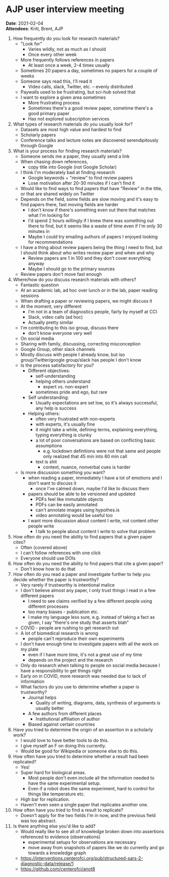 # AJP user interview meeting

**Date**: 2021-02-04  
**Attendees**: Kriti, Brent, AJP

1. How frequently do you look for research materials?
    - "Look for"
        - Varies wildly, not as much as I should
        - Once every other week
    - More frequently follows references in papers
        - At least once a week, 2-4 times usually
    - Sometimes 20 papers a day, sometimes no papers for a couple of weeks
    - Someone says read this, I'll read it
        - Video calls, slack, Twitter, etc. – evenly distributed
    - Paywalls used to be frustrating, but sci-hub solved that
    - I want to explore a given area sometimes
        - More frustrating process
        - Sometimes there's a good review paper, sometime there's a good primary paper
        - Has not explored subscription services
1. What types of research materials do you usually look for?
    - Datasets are most high value and hardest to find
	- Scholarly papers
	- Conference talks and lecture notes are discovered serendipitously through Google
1. What is your process for finding research materials?
    - Someone sends me a paper, they usually send a link
    - When chasing down references,
        - copy title into Google (not Google Scholar)
    - I think I'm moderately bad at finding research
        - Google keywords + "review" to find review papers
        - Lose motivation after 20-30 minutes if I can't find it
    - Would like to find ways to find papers that have "Review" in the title, or that are shared widely on Twitter
    - Depends on the field, some fields are slow moving and it's easy to find papers there, fast moving fields are harder
        - I don't know if there's something even out there that matches what I'm looking for
        - I'd spend 2 hours willingly if I knew there was something out there to find, but it seems like a waste of time even if I'm only 30 minutes in
        - Maybe I could try emailing authors of papers I enjoyed looking for recommendations
    - I have a thing about review papers being the thing I need to find, but I should think about who writes review paper and when and why
        - Review papers are 1 in 100 and they don't cover everything anyway
        - Maybe I should go to the primary sources
    - Review papers don't move fast enough
1. Where/how do you discuss research materials with others?
    - Fantastic question
    - At an academic lab, ad hoc over lunch or in the lab, paper reading sessions
    - When drafting a paper or reviewing papers, we might discuss it
    - At the moment, very different
        - I'm not in a team of diagnostics people, fairly by myself at CCI
        - Slack, video calls (ad hoc)
        - Actually pretty similar
    - I'm contributing to this iso group, discuss there
        - don't know everyone very well
    - On social media
    - Sharing with family, discussing, correcting misconception
    - Google Group, other slack channels
    - Mostly discuss with people I already know, but iso group/Twitter/google group/slack has people I don't know
    - Is the process satisfactory for you?
        - Different objectives:
            - self-understanding
            - helping others understand
                - expert vs. non-expert
            - sometimes pride and ego, but rare
        - Self understanding:
            - Usually expectations are set low, so it's always successful, any help is success
        - Helping others:
            - often very frustrated with non-experts
            - with experts, it's usually fine
            - it might take a while, defining terms, explaining everything, typing everything is clunky
            - a lot of poor conversations are based on conflicting basic assumptions
                - e.g. lockdown definitions were not that same and people only realized that 45 min into 60 min call
            - text is shit
                - context, nuance, nonverbal cues is harder
    - Is more discussion something you want?
        - when reading a paper, immediately I have a lot of emotions and I don't want to discuss it
            - once I've calmed down, maybe I'd like to discuss them
        - papers should be able to be versioned and updated
            - PDFs feel like immutable objects
            - PDFs can be easily annotated
            - can't annotate images using hypothes.is
            - video annotating would be useful too
        - I want more discussion about content I write, not content other people write
            - I talk to people about content I write to solve that problem
1. How often do you need the ability to find papers that a given paper cites?
    - Often (covered above)
    - I can't follow references with one click
	- Everyone should use DOIs
1. How often do you need the ability to find papers that cite a given paper?
    - Don't know how to do that
1. How often do you read a paper and investigate further to help you decide whether the paper is trustworthy?
    - Very rarely if trustworthy is intentional malice
    - I don't believe almost any paper, I only trust things I read in a few different papers
        - I need to see claims verified by a few different people using different processes
        - too many biases - publication etc.
        - I make my language less sure, e.g. instead of taking a fact as given, I say "there's one study that asserts blah"
    - COVID - people are rushing to get research out
    - A lot of biomedical research is wrong
        - people can't reproduce their own experiments
    - I don't have enough time to investigate papers with all the work on my plate
        - even if I have more time, it's not a great use of my time
        - depends on the project and the research
    - Only do research when talking to people on social media because I have a responsibility to get things right
    - Early on in COVID, more research was needed due to lack of information
	- What factors do you use to determine whether a paper is trustworthy?
	    - Journal helps
	        - Quality of writing, diagrams, data, synthesis of arguments is usually better
        - A few authors from different places
            - Institutional affiliation of author
        - Biased against certain countries
1. Have you tried to determine the origin of an assertion in a scholarly work?
	- I would love to have better tools to do this.
	- I give myself an F on doing this currently.
	- Would be good for Wikipedia or someone else to do this. 
1. How often have you tried to determine whether a result had been replicated?
    - Yes!
    - Super hard for biological areas.
        - Most people don't even include all the information needed to have the same experimental setup.
        - Even if a robot does the same experiment, hard to control for things like temperature etc.
    - High bar for replication.
    - Haven't even seen a single paper that replicates another one.
1. How often have you tried to find a result to replicate?
    - Doesn't apply for the two fields I'm in now, and the previous field was too abstract.
1. Is there anything else you'd like to add?
    - Would really like to see all of knowledge broken down into assertions referenced to evidence (observations)
        - experimental setups for observations are necessary
        - move away from snapshots of papers like we do currently and go towards a knowledge graph
    - https://interventions.centerofci.org/pub/structured-sars-2-diagnostic-data/release/1
    - https://github.com/centerofci/anot8